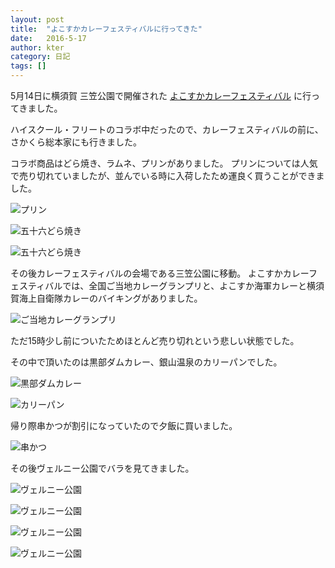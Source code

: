 ```yaml
---
layout: post
title:  "よこすかカレーフェスティバルに行ってきた"
date:   2016-5-17
author: kter
category: 日記
tags: []
---
```


5月14日に横須賀 三笠公園で開催された [よこすかカレーフェスティバル](https://www.cocoyoko.net/event/curry-fes.html) に行ってきました。

ハイスクール・フリートのコラボ中だったので、カレーフェスティバルの前に、さかくら総本家にも行きました。

コラボ商品はどら焼き、ラムネ、プリンがありました。
プリンについては人気で売り切れていましたが、並んでいる時に入荷したため運良く買うことができました。

![プリン](http://img.kter.jp/2016/0517/purin.jpg)

![五十六どら焼き](http://img.kter.jp/2016/0517/dorayaki1.jpg)

![五十六どら焼き](http://img.kter.jp/2016/0517/dorayaki2.jpg)

その後カレーフェスティバルの会場である三笠公園に移動。
よこすかカレーフェスティバルでは、全国ご当地カレーグランプリと、よこすか海軍カレーと横須賀海上自衛隊カレーのバイキングがありました。

![ご当地カレーグランプリ](http://img.kter.jp/2016/0517/gotouchi.jpg)

ただ15時少し前についたためほとんど売り切れという悲しい状態でした。

その中で頂いたのは黒部ダムカレー、銀山温泉のカリーパンでした。


![黒部ダムカレー](http://img.kter.jp/2016/0517/kurobe.jpg)

![カリーパン](http://img.kter.jp/2016/0517/curry.jpg)

帰り際串かつが割引になっていたので夕飯に買いました。

![串かつ](http://img.kter.jp/2016/0517/kushi.jpg)

その後ヴェルニー公園でバラを見てきました。

![ヴェルニー公園](http://img.kter.jp/2016/0517/verny-park1.jpg)

![ヴェルニー公園](http://img.kter.jp/2016/0517/verny-park2.jpg)

![ヴェルニー公園](http://img.kter.jp/2016/0517/verny-park3.jpg)

![ヴェルニー公園](http://img.kter.jp/2016/0517/verny-park4.jpg)

